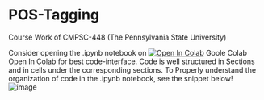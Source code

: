 # POS-Tagging
Course Work of CMPSC-448 (The Pennsylvania State University)

Consider opening the .ipynb notebook on [![Open In Colab](https://colab.research.google.com/assets/colab-badge.svg)](https://colab.research.google.com/drive/1boWh74ssFe4LrJSHnQWHJfqThdLWGgQY?usp=sharing)  Goole Colab Open In Colab for best code-interface. Code is well structured in Sections and in cells under the corresponding sections. To Properly understand the organization of code in the .ipynb notebook, see the snippet below!
![image](https://github.com/sabih411/POS-Tagging/assets/47940851/f723d787-dd0c-480d-8b47-0bedd287b312)
